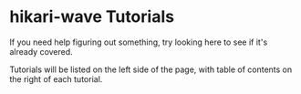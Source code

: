 # hikari-wave Tutorials

If you need help figuring out something, try looking here to see if it's already covered.

Tutorials will be listed on the left side of the page, with table of contents on the right of each tutorial.